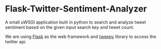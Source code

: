 # Flask-Twitter-Sentiment-Analyzer

A small uWSGI application built in python to search and analyze tweet sentiment based on the given input search key and tweet count.

We are using [Flask](http://flask.pocoo.org/) as the web framework and [tweepy](http://docs.tweepy.org/en/v3.5.0/api.html) library to access the twitter api.
